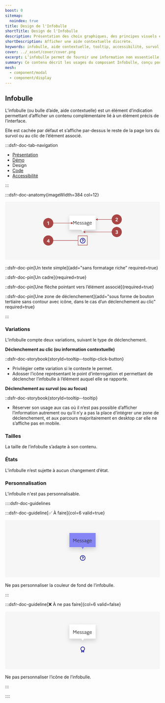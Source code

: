 ```yaml
---
boost: 0
sitemap:
  noindex: true
title: Design de l'Infobulle
shortTitle: Design de l'Infobulle
description: Présentation des choix graphiques, des principes visuels et des variantes disponibles du composant Infobulle.
shortDescription: Afficher une aide contextuelle discrète.
keywords: infobulle, aide contextuelle, tooltip, accessibilité, survol, interface, UX, design system, indication, contenu complémentaire
cover: ../_asset/cover/cover.png
excerpt: L’infobulle permet de fournir une information non essentielle de manière discrète et temporaire. Elle s’affiche au survol ou au clic et reste limitée en contenu.
summary: Ce contenu décrit les usages du composant Infobulle, conçu pour afficher une information complémentaire lorsqu’elle ne peut être intégrée directement dans la page. Il en précise les cas d’usage, les limites d’affichage sur mobile, et les bonnes pratiques d’écriture et de comportement. L’infobulle doit être concise, sans mise en forme ni interaction, et n’être utilisée que pour des précisions non essentielles. Ce guide s’adresse aux concepteurs d’interfaces souhaitant améliorer la compréhension utilisateur sans alourdir la structure de la page.
mesh:
  - component/modal
  - component/display
---
```


## Infobulle

L’infobulle (ou bulle d’aide, aide contextuelle) est un élément d’indication permettant d’afficher un contenu complémentaire lié à un élément précis de l’interface.

Elle est cachée par défaut et s’affiche par-dessus le reste de la page lors du survol ou au clic de l’élément associé.

:::dsfr-doc-tab-navigation

- [Présentation](../index.md)
- [Démo](../demo/index.md)
- Design
- [Code](../code/index.md)
- [Accessibilité](../accessibility/index.md)

:::

:::dsfr-doc-anatomy{imageWidth=384 col=12}

![Anatomie de l'infobulle](../_asset/anatomy/anatomy-1.png)

::dsfr-doc-pin[Un texte simple]{add="sans formatage riche" required=true}

::dsfr-doc-pin[Un cadre]{required=true}

::dsfr-doc-pin[Une flèche pointant vers l’élément associé]{required=true}

::dsfr-doc-pin[Une zone de déclenchement]{add="sous forme de bouton tertiaire sans contour avec icône, dans le cas d’un déclenchement au clic" required=true}

:::

### Variations

L’infobulle compte deux variations, suivant le type de déclenchement.

**Déclenchement au clic (ou information contextuelle)**

::dsfr-doc-storybook{storyId=tooltip--tooltip-click-button}

- Privilégier cette variation si le contexte le permet.
- Adosser l’icône représentant le point d’interrogation et permettant de déclencher l’infobulle à l’élément auquel elle se rapporte.

**Déclenchement au survol (ou au focus)**

::dsfr-doc-storybook{storyId=tooltip--tooltip}

- Réserver son usage aux cas où il n’est pas possible d’afficher l’information autrement ou qu’il n’y a pas la place d’intégrer une zone de déclenchement, et aux parcours majoritairement en desktop car elle ne s’affiche pas en mobile.

### Tailles

La taille de l’infobulle s’adapte à son contenu.

### États

L’infobulle n’est sujette à aucun changement d’état.

### Personnalisation

L’infobulle n'est pas personnalisable.

::::dsfr-doc-guidelines

:::dsfr-doc-guideline[✅ À faire]{col=6 valid=true}

![](../_asset/custom/dont-1.png)

Ne pas personnaliser la couleur de fond de l’infobulle.

:::

:::dsfr-doc-guideline[❌ À ne pas faire]{col=6 valid=false}

![](../_asset/custom/dont-2.png)

Ne pas personnaliser l’icône de l’infobulle.

:::

::::
